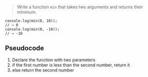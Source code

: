 >Write a function `min` that takes two arguments and returns their minimum.
```
console.log(min(0, 10));
// → 0
console.log(min(0, -10));
// → -10
```

## Pseudocode
1. Declare the function with two parameters
2. if the first number is less than the second number, return it
3. else return the second number